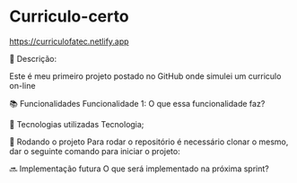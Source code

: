 # Curriculo-certo

https://curriculofatec.netlify.app

📝 Descrição:

Este é meu primeiro projeto postado no GitHub onde simulei um curriculo on-line

📚 Funcionalidades
Funcionalidade 1: O que essa funcionalidade faz?

🔧 Tecnologias utilizadas
Tecnologia;

🚀 Rodando o projeto
Para rodar o repositório é necessário clonar o mesmo, dar o seguinte comando para iniciar o projeto:

<linha de comando>

  🔜 Implementação futura
O que será implementado na próxima sprint?

